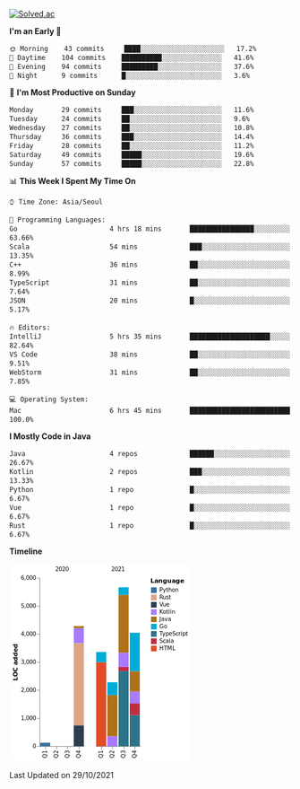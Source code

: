 [![Solved.ac](http://mazassumnida.wtf/api/v2/generate_badge?boj=kuckjwi)](https://solved.ac/kuckjwi)
<!--START_SECTION:waka-->
**I'm an Early 🐤** 

```text
🌞 Morning    43 commits     ████░░░░░░░░░░░░░░░░░░░░░   17.2% 
🌆 Daytime    104 commits    ██████████░░░░░░░░░░░░░░░   41.6% 
🌃 Evening    94 commits     █████████░░░░░░░░░░░░░░░░   37.6% 
🌙 Night      9 commits      █░░░░░░░░░░░░░░░░░░░░░░░░   3.6%

```
📅 **I'm Most Productive on Sunday** 

```text
Monday       29 commits     ███░░░░░░░░░░░░░░░░░░░░░░   11.6% 
Tuesday      24 commits     ██░░░░░░░░░░░░░░░░░░░░░░░   9.6% 
Wednesday    27 commits     ██░░░░░░░░░░░░░░░░░░░░░░░   10.8% 
Thursday     36 commits     ███░░░░░░░░░░░░░░░░░░░░░░   14.4% 
Friday       28 commits     ██░░░░░░░░░░░░░░░░░░░░░░░   11.2% 
Saturday     49 commits     █████░░░░░░░░░░░░░░░░░░░░   19.6% 
Sunday       57 commits     █████░░░░░░░░░░░░░░░░░░░░   22.8%

```


📊 **This Week I Spent My Time On** 

```text
⌚︎ Time Zone: Asia/Seoul

💬 Programming Languages: 
Go                       4 hrs 18 mins       ████████████████░░░░░░░░░   63.66% 
Scala                    54 mins             ███░░░░░░░░░░░░░░░░░░░░░░   13.35% 
C++                      36 mins             ██░░░░░░░░░░░░░░░░░░░░░░░   8.99% 
TypeScript               31 mins             ██░░░░░░░░░░░░░░░░░░░░░░░   7.64% 
JSON                     20 mins             █░░░░░░░░░░░░░░░░░░░░░░░░   5.17%

🔥 Editors: 
IntelliJ                 5 hrs 35 mins       ████████████████████░░░░░   82.64% 
VS Code                  38 mins             ██░░░░░░░░░░░░░░░░░░░░░░░   9.51% 
WebStorm                 31 mins             ██░░░░░░░░░░░░░░░░░░░░░░░   7.85%

💻 Operating System: 
Mac                      6 hrs 45 mins       █████████████████████████   100.0%

```

**I Mostly Code in Java** 

```text
Java                     4 repos             ██████░░░░░░░░░░░░░░░░░░░   26.67% 
Kotlin                   2 repos             ███░░░░░░░░░░░░░░░░░░░░░░   13.33% 
Python                   1 repo              █░░░░░░░░░░░░░░░░░░░░░░░░   6.67% 
Vue                      1 repo              █░░░░░░░░░░░░░░░░░░░░░░░░   6.67% 
Rust                     1 repo              █░░░░░░░░░░░░░░░░░░░░░░░░   6.67%

```


**Timeline**

![Chart not found](https://raw.githubusercontent.com/kuckjwi0928/kuckjwi0928/master/charts/bar_graph.png) 


 Last Updated on 29/10/2021
<!--END_SECTION:waka-->
